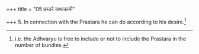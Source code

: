 +++
title = "05 प्रस्तरे याथाकामी"

+++
5. In connection with the Prastara he can do according to his desire.[^1]  

[^1]: i.e. the Adhvaryu is free to include or not to include the Prastara in the number of bundles.  

